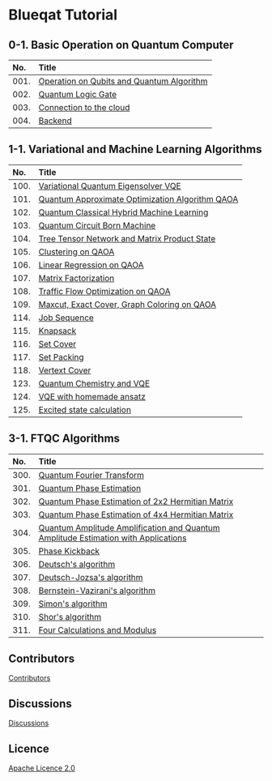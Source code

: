 Blueqat Tutorial
====================

0-1. Basic Operation on Quantum Computer
--------------------

|No.|Title|
|:---|:---|
|001.|<a href="tutorial/001_qubit.ipynb">Operation on Qubits and Quantum Algorithm</a>|
|002.|<a href="tutorial/002_logicgate.ipynb">Quantum Logic Gate</a>|
|003.|<a href="tutorial/003_cloud.ipynb">Connection to the cloud</a>|
|004.|<a href="tutorial/004_backend.ipynb">Backend</a>|

1-1. Variational and Machine Learning Algorithms
--------------------

|No.|Title|
|:---|:---|
|100.|<a href="tutorial/100_vqe.ipynb">Variational Quantum Eigensolver VQE</a>|
|101.|<a href="tutorial/101_qaoa.ipynb">Quantum Approximate Optimization Algorithm QAOA</a>|
|102.|<a href="tutorial/102_quantum_classical_hybrid.ipynb">Quantum Classical Hybrid Machine Learning</a>|
|103.|<a href="tutorial/103_qcbm.ipynb">Quantum Circuit Born Machine</a>|
|104.|<a href="tutorial/104_ttn_mps.ipynb">Tree Tensor Network and Matrix Product State</a>|
|105.|<a href="tutorial/105_clustering.ipynb">Clustering on QAOA</a>|
|106.|<a href="tutorial/106_linear_regression.ipynb">Linear Regression on QAOA</a>|
|107.|<a href="tutorial/212_matrix_factorization.ipynb">Matrix Factorization</a>|
|108.|<a href="tutorial/108_trafficflow.ipynb">Traffic Flow Optimization on QAOA</a>|
|109.|<a href="tutorial/109_maxcut.ipynb">Maxcut, Exact Cover, Graph Coloring on QAOA</a>|
|114.|<a href="tutorial/310_jobsequencing.ipynb">Job Sequence</a>|
|115.|<a href="tutorial/311_knapsack.ipynb">Knapsack</a>|
|116.|<a href="tutorial/312_setcover.ipynb">Set Cover</a>|
|117.|<a href="tutorial/313_setpacking.ipynb">Set Packing</a>|
|118.|<a href="tutorial/315_vertexcover.ipynb">Vertext Cover</a>|
|123.|<a href="tutorial/400_chemistry.ipynb">Quantum Chemistry and VQE</a>|
|124.|<a href="tutorial/401_homemadeansatz.ipynb">VQE with homemade ansatz</a>|
|125.|<a href="tutorial/402_excitedstate.ipynb">Excited state calculation</a>|

3-1. FTQC Algorithms
--------------------

|No.|Title|
|:---|:---|
|300.|<a href="tutorial/3_ftqc/01_qft.ipynb">Quantum Fourier Transform</a>|
|301.|<a href="tutorial/3_ftqc/02_pea.ipynb">Quantum Phase Estimation</a>|
|302.|<a href="tutorial/3_ftqc/02_pea2.ipynb">Quantum Phase Estimation of 2x2 Hermitian Matrix</a>|
|303.|<a href="tutorial/3_ftqc/02_pea3.ipynb">Quantum Phase Estimation of 4x4 Hermitian Matrix</a>|
|304.|<a href="tutorial/3_ftqc/03_qaa_qae_grover_gas.ipynb">Quantum Amplitude Amplification and Quantum Amplitude Estimation with Applications</a>|
|305.|<a href="tutorial/3_ftqc/04_phase_kick_back.ipynb">Phase Kickback</a>|
|306.|<a href="tutorial/3_ftqc/05_deutsch.ipynb">Deutsch's algorithm</a>|
|307.|<a href="tutorial/3_ftqc/05_deutsch-jozsa.ipynb">Deutsch-Jozsa's algorithm</a>|
|308.|<a href="tutorial/3_ftqc/05_bernstein-vazirani.ipynb">Bernstein-Vazirani's algorithm</a>|
|309.|<a href="tutorial/3_ftqc/05_simon.ipynb">Simon's algorithm</a>|
|310.|<a href="tutorial/3_ftqc/05_shor.ipynb">Shor's algorithm</a>|
|311.|<a href="tutorial/3_ftqc/06_four.ipynb">Four Calculations and Modulus</a>|

Contributors
----------
<a href="https://github.com/Blueqat/Blueqat-tutorials/graphs/contributors" target="_blank">Contributors</a>

Discussions
----------
<a href="https://github.com/Blueqat/blueqat-tutorials/discussions" target="_blank">Discussions</a>

Licence
----------
<a href="https://github.com/Blueqat/blueqat-tutorials/blob/master/LICENSE">Apache Licence 2.0</a>

